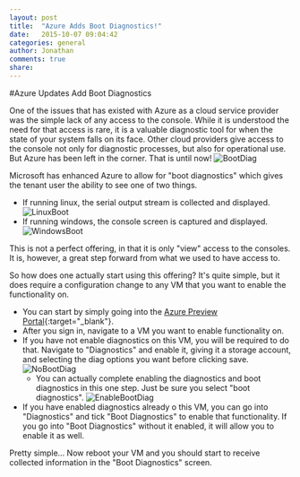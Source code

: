 ```yaml
---
layout: post
title:  "Azure Adds Boot Diagnostics!"
date:   2015-10-07 09:04:42
categories: general
author: Jonathan
comments: true
share:
---
```

#Azure Updates Add Boot Diagnostics

One of the issues that has existed with Azure as a cloud service provider was the simple lack of any access to the console. While it is understood the need for that access is rare, it is a valuable
diagnostic tool for when the state of your system falls on its face. Other cloud providers give access to the console not only for diagnostic processes, but also for operational use. But Azure has
been left in the corner. That is until now!
![BootDiag]({{site.base}}/imagecontent/2015/10/snip_20151007091513.png)

Microsoft has enhanced Azure to allow for "boot diagnostics" which gives the tenant user the ability to see one of two things.

  * If running linux, the serial output stream is collected and displayed.
	![LinuxBoot]({{site.base}}/imagecontent/2015/10/snip_20151007092803.png)
  * If running windows, the console screen is captured and displayed.
	![WindowsBoot]({{site.base}}/imagecontent/2015/10/snip_20151007092828.png)

This is not a perfect offering, in that it is only "view" access to the consoles. It is, however, a great step forward from what we used to have access to.

So how does one actually start using this offering? It's quite simple, but it does require a configuration change to any VM that you want to enable the functionality on.

  * You can start by simply going into the [Azure Preview Portal](http://portal.azure.com){:target="_blank"}.
  * After you sign in, navigate to a VM you want to enable functionality on.
  * If you have not enable diagnostics on this VM, you will be required to do that. Navigate to "Diagnostics" and enable it, giving it a storage account, and selecting the diag options you want before clicking save.
	![NoBootDiag]({{site.base}}/imagecontent/2015/10/snip_20151007092029.png)
	* You can actually complete enabling the diagnostics and boot diagnostics in this one step. Just be sure you select "boot diagnostics".
		![EnableBootDiag]({{site.base}}/imagecontent/2015/10/snip_20151007092045.png)
  * If you have enabled diagnostics already o this VM, you can go into "Diagnostics" and tick "Boot Diagnostics" to enable that functionality. If you go into "Boot Diagnostics" without it enabled, it will allow you to enable it as well.

Pretty simple... Now reboot your VM and you should start to receive collected information in the "Boot Diagnostics" screen.
